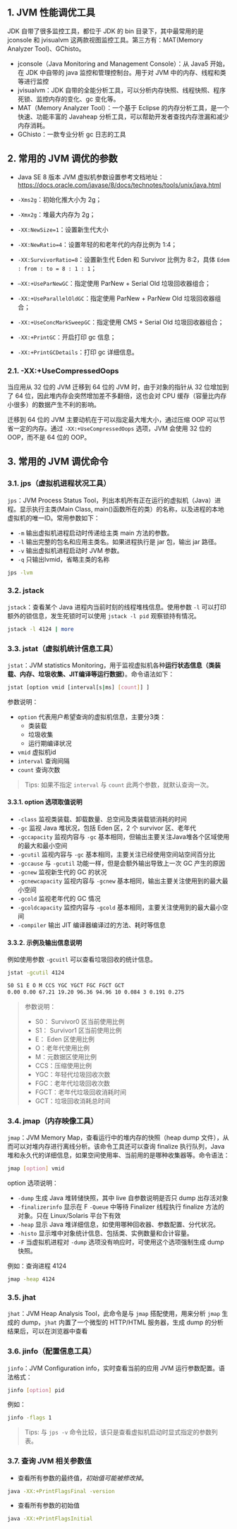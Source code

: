 ## 1. JVM 性能调优工具

JDK 自带了很多监控工具，都位于 JDK 的 bin 目录下，其中最常用的是 jconsole 和 jvisualvm 这两款视图监控工具。第三方有：MAT(Memory Analyzer Tool)、GChisto。

- jconsole（Java Monitoring and Management Console）：从 Java5 开始，在 JDK 中自带的 java 监控和管理控制台。用于对 JVM 中的内存、线程和类等进行监控
- jvisualvm：JDK 自带的全能分析工具，可以分析内存快照、线程快照、程序死锁、监控内存的变化、gc 变化等。
- MAT（Memory Analyzer Tool）：一个基于 Eclipse 的内存分析工具，是一个快速、功能丰富的 Javaheap 分析工具，可以帮助开发者查找内存泄漏和减少内存消耗。
- GChisto：一款专业分析 gc 日志的工具

## 2. 常用的 JVM 调优的参数

- Java SE 8 版本 JVM 虚拟机参数设置参考文档地址：https://docs.oracle.com/javase/8/docs/technotes/tools/unix/java.html

- `-Xms2g`：初始化推大小为 2g；
- `-Xmx2g`：堆最大内存为 2g；
- `-XX:NewSize=1`：设置新生代大小
- `-XX:NewRatio=4`：设置年轻的和老年代的内存比例为 1:4；
- `-XX:SurvivorRatio=8`：设置新生代 Eden 和 Survivor 比例为 8:2，具体 `Edem : from : to = 8 : 1 : 1`；
- `–XX:+UseParNewGC`：指定使用 ParNew + Serial Old 垃圾回收器组合；
- `-XX:+UseParallelOldGC`：指定使用 ParNew + ParNew Old 垃圾回收器组合；
- `-XX:+UseConcMarkSweepGC`：指定使用 CMS + Serial Old 垃圾回收器组合；
- `-XX:+PrintGC`：开启打印 gc 信息；
- `-XX:+PrintGCDetails`：打印 gc 详细信息。

### 2.1. -XX:+UseCompressedOops

当应用从 32 位的 JVM 迁移到 64 位的 JVM 时，由于对象的指针从 32 位增加到了 64 位，因此堆内存会突然增加差不多翻倍，这也会对 CPU 缓存（容量比内存小很多）的数据产生不利的影响。

迁移到 64 位的 JVM 主要动机在于可以指定最大堆大小，通过压缩 OOP 可以节省一定的内存。通过 `-XX:+UseCompressedOops` 选项，JVM 会使用 32 位的 OOP，而不是 64 位的 OOP。

## 3. 常用的 JVM 调优命令

### 3.1. jps（虚拟机进程状况工具）

`jps`：JVM Process Status Tool，列出本机所有正在运行的虚拟机（Java）进程。显示执行主类(Main Class, main()函数所在的类）的名称，以及进程的本地虚拟机的唯一ID。常用参数如下：

- `-m` 输出虚拟机进程启动时传递给主类 main 方法的参数。
- `-l` 输出完整的包名和应用主类名。如果进程执行是 jar 包，输出 jar 路径。
- `-v` 输出虚拟机进程启动时 JVM 参数。
- `-q` 只输出lvmid，省略主类的名称

```bash
jps -lvm
```

### 3.2. jstack

`jstack`：查看某个 Java 进程内当前时刻的线程堆栈信息。使用参数 `-l` 可以打印额外的锁信息，发生死锁时可以使用 `jstack -l pid` 观察锁持有情况。

```bash
jstack -l 4124 | more
```

### 3.3. jstat（虚拟机统计信息工具）

`jstat`：JVM statistics Monitoring，用于监视虚拟机各种**运行状态信息（类装载、内存、垃圾收集、JIT编译等运行数据）**。命令语法如下：

```bash
jstat [option vmid [interval[s|ms] [count]] ]
```

参数说明：

- `option` 代表用户希望查询的虚拟机信息，主要分3类：
    - 类装载
    - 垃圾收集
    - 运行期编译状况
- `vmid` 虚拟机id
- `interval` 查询间隔
- `count` 查询次数

> Tips: 如果不指定 `interval` 与 `count` 此两个参数，就默认查询一次。

#### 3.3.1. option 选项取值说明

- `-class` 监视类装载、卸载数量、总空间及类装载锁消耗的时间
- `-gc` 监视 Java 堆状况，包括 Eden 区，2 个 survivor 区、老年代
- `-gccapacity` 监视内容与 `-gc` 基本相同，但输出主要关注Java堆各个区域使用的最大和最小空间
- `-gcutil` 监视内容与 `-gc` 基本相同，主要关注已经使用空间站空间百分比
- `-gccause` 与 `-gcutil` 功能一样，但是会额外输出导致上一次 GC 产生的原因
- `-gcnew` 监视新生代的 GC 的状况
- `-gcnewcapacity` 监视内容与 `-gcnew` 基本相同，输出主要关注使用到的最大最小空间
- `-gcold` 监视老年代的 GC 情况
- `-gcoldcapacity` 监控内容与 `-gcold` 基本相同，主要关注使用到的最大最小空间
- `-compiler` 输出 JIT 编译器编译过的方法、耗时等信息

#### 3.3.2. 示例及输出信息说明

例如使用参数 `-gcuitl` 可以查看垃圾回收的统计信息。

```bash
jstat -gcutil 4124

S0 S1 E O M CCS YGC YGCT FGC FGCT GCT
0.00 0.00 67.21 19.20 96.36 94.96 10 0.084 3 0.191 0.275
```

> 参数说明：
>
> - S0： Survivor0 区当前使用比例
> - S1： Survivor1 区当前使用比例
> - E： Eden 区使用比例
> - O：老年代使用比例
> - M：元数据区使用比例
> - CCS：压缩使用比例
> - YGC：年轻代垃圾回收次数
> - FGC：老年代垃圾回收次数
> - FGCT：老年代垃圾回收消耗时间
> - GCT：垃圾回收消耗总时间

### 3.4. jmap（内存映像工具）

`jmap`：JVM Memory Map，查看运行中的堆内存的快照（heap dump 文件），从而可以对堆内存进行离线分析。该命令工具还可以查询 finalize 执行队列，Java 堆和永久代的详细信息，如果空间使用率、当前用的是哪种收集器等。命令语法：

```bash
jmap [option] vmid
```

option 选项说明：

- `-dump` 生成 Java 堆转储快照，其中 live 自参数说明是否只 dump 出存活对象
- `-finalizerinfo` 显示在 F `-Queue` 中等待 Finalizer 线程执行 finalize 方法的对象。只在 Linux/Solaris 平台下有效
- `-heap` 显示 Java 堆详细信息，如使用哪种回收器、参数配置、分代状况。
- `-histo` 显示堆中对象统计信息、包括类、实例数量和合计容量。
- `-F` 当虚拟机进程对 `-dump` 选项没有响应时，可使用这个选项强制生成 dump 快照。

例如：查询进程 4124

```bash
jmap -heap 4124
```

### 3.5. jhat

`jhat`：JVM Heap Analysis Tool，此命令是与 `jmap` 搭配使用，用来分析 `jmap` 生成的 dump，`jhat` 内置了一个微型的 HTTP/HTML 服务器，生成 dump 的分析结果后，可以在浏览器中查看

### 3.6. jinfo（配置信息工具）

`jinfo`：JVM Configuration info，实时查看当前的应用 JVM 运行参数配置。语法格式：

```bash
jinfo [option] pid
```

例如：

```bash
jinfo -flags 1
```

> Tips: 与 `jps -v` 命令比较，该只是查看虚拟机启动时显式指定的参数列表。

### 3.7. 查询 JVM 相关参数值

- 查看所有参数的最终值，*初始值可能被修改掉*。

```bash
java -XX:+PrintFlagsFinal -version
```

- 查看所有参数的初始值

```bash
java -XX:+PrintFlagsInitial
```
